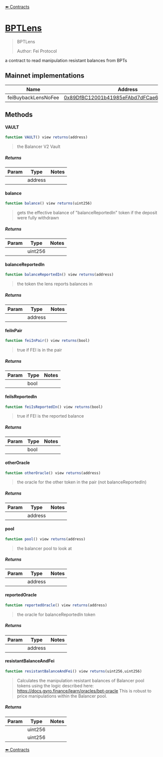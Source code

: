 [⬅️ Contracts](contracts.md)

# [BPTLens](https://github.com/fei-protocol/fei-protocol-core/blob/develop/contracts/pcv/balancer/BPTLens.sol)

> BPTLens
> 
> Author: Fei Protocol


a contract to read manipulation resistant balances from BPTs

## Mainnet implementations

| Name | Address |
| ---- | ------- |
| feiBuybackLensNoFee | [0x89DfBC12001b41985eFAbd7dFCae6a77B22E4Ec3](https://etherscan.io/address/0x89DfBC12001b41985eFAbd7dFCae6a77B22E4Ec3) |

## Methods

#### VAULT

```javascript
function VAULT() view returns(address)
```

> the Balancer V2 Vault

##### Returns

| Param | Type | Notes |
| ----- | ---- | ----- |
|  | address |  |

#### balance

```javascript
function balance() view returns(uint256)
```

> gets the effective balance of "balanceReportedIn" token if the deposit were fully withdrawn

##### Returns

| Param | Type | Notes |
| ----- | ---- | ----- |
|  | uint256 |  |

#### balanceReportedIn

```javascript
function balanceReportedIn() view returns(address)
```

> the token the lens reports balances in

##### Returns

| Param | Type | Notes |
| ----- | ---- | ----- |
|  | address |  |

#### feiInPair

```javascript
function feiInPair() view returns(bool)
```

> true if FEI is in the pair

##### Returns

| Param | Type | Notes |
| ----- | ---- | ----- |
|  | bool |  |

#### feiIsReportedIn

```javascript
function feiIsReportedIn() view returns(bool)
```

> true if FEI is the reported balance

##### Returns

| Param | Type | Notes |
| ----- | ---- | ----- |
|  | bool |  |

#### otherOracle

```javascript
function otherOracle() view returns(address)
```

> the oracle for the other token in the pair (not balanceReportedIn)

##### Returns

| Param | Type | Notes |
| ----- | ---- | ----- |
|  | address |  |

#### pool

```javascript
function pool() view returns(address)
```

> the balancer pool to look at

##### Returns

| Param | Type | Notes |
| ----- | ---- | ----- |
|  | address |  |

#### reportedOracle

```javascript
function reportedOracle() view returns(address)
```

> the oracle for balanceReportedIn token

##### Returns

| Param | Type | Notes |
| ----- | ---- | ----- |
|  | address |  |

#### resistantBalanceAndFei

```javascript
function resistantBalanceAndFei() view returns(uint256,uint256)
```

> Calculates the manipulation resistant balances of Balancer pool tokens using the logic described here: https://docs.gyro.finance/learn/oracles/bpt-oracle This is robust to price manipulations within the Balancer pool.

##### Returns

| Param | Type | Notes |
| ----- | ---- | ----- |
|  | uint256 |  |
|  | uint256 |  |

[⬅️ Contracts](contracts.md)
